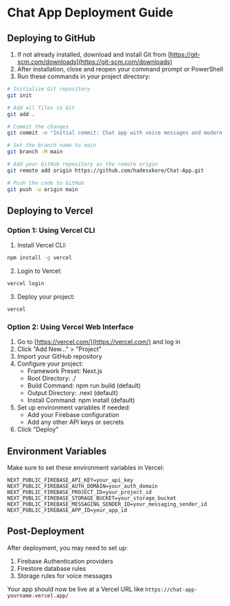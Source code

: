 # Chat App Deployment Guide

## Deploying to GitHub

1. If not already installed, download and install Git from [https://git-scm.com/downloads](https://git-scm.com/downloads)
2. After installation, close and reopen your command prompt or PowerShell
3. Run these commands in your project directory:

```bash
# Initialize Git repository
git init

# Add all files to Git
git add .

# Commit the changes
git commit -m "Initial commit: Chat app with voice messages and modern UI"

# Set the branch name to main
git branch -M main

# Add your GitHub repository as the remote origin
git remote add origin https://github.com/hadesxkore/Chat-App.git

# Push the code to GitHub
git push -u origin main
```

## Deploying to Vercel

### Option 1: Using Vercel CLI

1. Install Vercel CLI:
```bash
npm install -g vercel
```

2. Login to Vercel:
```bash
vercel login
```

3. Deploy your project:
```bash
vercel
```

### Option 2: Using Vercel Web Interface

1. Go to [https://vercel.com/](https://vercel.com/) and log in
2. Click "Add New..." > "Project"
3. Import your GitHub repository
4. Configure your project:
   - Framework Preset: Next.js
   - Root Directory: ./
   - Build Command: npm run build (default)
   - Output Directory: .next (default)
   - Install Command: npm install (default)
5. Set up environment variables if needed:
   - Add your Firebase configuration
   - Add any other API keys or secrets
6. Click "Deploy"

## Environment Variables

Make sure to set these environment variables in Vercel:

```
NEXT_PUBLIC_FIREBASE_API_KEY=your_api_key
NEXT_PUBLIC_FIREBASE_AUTH_DOMAIN=your_auth_domain
NEXT_PUBLIC_FIREBASE_PROJECT_ID=your_project_id
NEXT_PUBLIC_FIREBASE_STORAGE_BUCKET=your_storage_bucket
NEXT_PUBLIC_FIREBASE_MESSAGING_SENDER_ID=your_messaging_sender_id
NEXT_PUBLIC_FIREBASE_APP_ID=your_app_id
```

## Post-Deployment

After deployment, you may need to set up:

1. Firebase Authentication providers
2. Firestore database rules
3. Storage rules for voice messages

Your app should now be live at a Vercel URL like `https://chat-app-yourname.vercel.app/` 